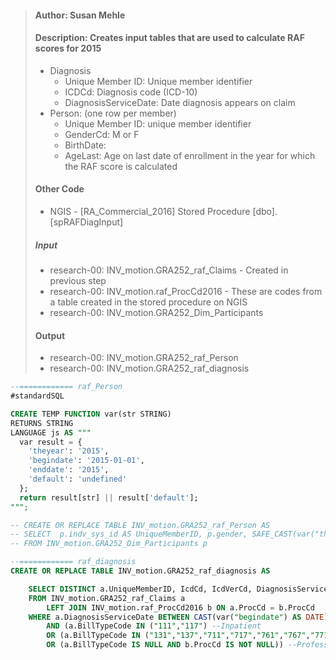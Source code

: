 > #### Author: Susan Mehle
> #### Description: Creates input tables that are used to calculate RAF scores for 2015
> * Diagnosis		
>   * Unique Member ID: Unique member identifier	
>   * ICDCd:	Diagnosis code (ICD-10)
>   * DiagnosisServiceDate: Date diagnosis appears on claim	
> * Person: (one row per member)			
>   * Unique Member ID: unique member identifier		
>   * GenderCd: M or F		
>   * BirthDate:		
>   * AgeLast:  Age on last date of enrollment in the year for which the RAF score is calculated
> ####  Other Code
>   * NGIS - [RA_Commercial_2016] Stored Procedure [dbo].[spRAFDiagInput]
> 
> #####  Input
>   * research-00: INV_motion.GRA252_raf_Claims - Created in previous step
>   * research-00: INV_motion.raf_ProcCd2016 - These are codes from a table created in the stored procedure on NGIS
>   * research-00: INV_motion.GRA252_Dim_Participants
> 
> ####  Output
>   * research-00: INV_motion.GRA252_raf_Person
>   * research-00: INV_motion.GRA252_raf_diagnosis

```SQL
--============ raf_Person
#standardSQL

CREATE TEMP FUNCTION var(str STRING)
RETURNS STRING
LANGUAGE js AS """
  var result = {
    'theyear': '2015',
    'begindate': '2015-01-01',
    'enddate': '2015',
    'default': 'undefined'
  };
  return result[str] || result['default'];
""";

-- CREATE OR REPLACE TABLE INV_motion.GRA252_raf_Person AS
-- SELECT  p.indv_sys_id AS UniqueMemberID, p.gender, SAFE_CAST(var("theyear") AS INT64) - EXTRACT(YEAR FROM birth_date) age, "S" AS Metal, 0 AS CSR_INDICATOR, birth_date
-- FROM INV_motion.GRA252_Dim_Participants p

--============ raf_diagnosis	
CREATE OR REPLACE TABLE INV_motion.GRA252_raf_diagnosis AS 

	SELECT DISTINCT a.UniqueMemberID, IcdCd, IcdVerCd, DiagnosisServiceDate
	FROM INV_motion.GRA252_raf_Claims a
		LEFT JOIN INV_motion.raf_ProcCd2016 b ON a.ProcCd = b.ProcCd
	WHERE a.DiagnosisServiceDate BETWEEN CAST(var("begindate") AS DATE) AND CAST(var("enddate") AS DATE)
		AND (a.BillTypeCode IN ("111","117") --Inpatient
		OR (a.BillTypeCode IN ("131","137","711","717","761","767","771","777","851","857") AND b.ProcCd IS NOT NULL) --Outpatient
		OR (a.BillTypeCode IS NULL AND b.ProcCd IS NOT NULL)) --Professional

```
